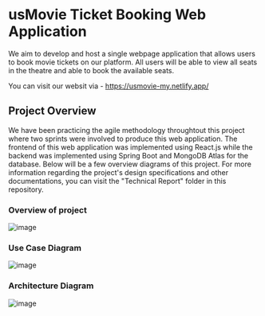 # usMovie Ticket Booking Web Application

We aim to develop and host a single webpage application that allows users to book movie tickets on our platform. All users will be able to view all seats in the theatre and able to book the available seats.

You can visit our websit via - https://usmovie-my.netlify.app/

## Project Overview
We have been practicing the agile methodology throughtout this project where two sprints were involved to produce this web application. The frontend of this web application was implemented using React.js while the backend was implemented using Spring Boot and MongoDB Atlas for the database. Below will be a few overview diagrams of this project. For more information regarding the project's design specifications and other documentations, you can visit the "Technical Report" folder in this repository.

### Overview of project 
![image](https://user-images.githubusercontent.com/49915438/132973497-5e77e2c0-3ad3-4c67-8dff-53969b9fec05.png)

### Use Case Diagram
![image](https://user-images.githubusercontent.com/49915438/132973318-95385719-172d-4481-80af-aae94e3097e1.png)

### Architecture Diagram
![image](https://user-images.githubusercontent.com/49915438/132973472-853881ea-a77c-4559-a3d5-cc87efdd2981.png)
